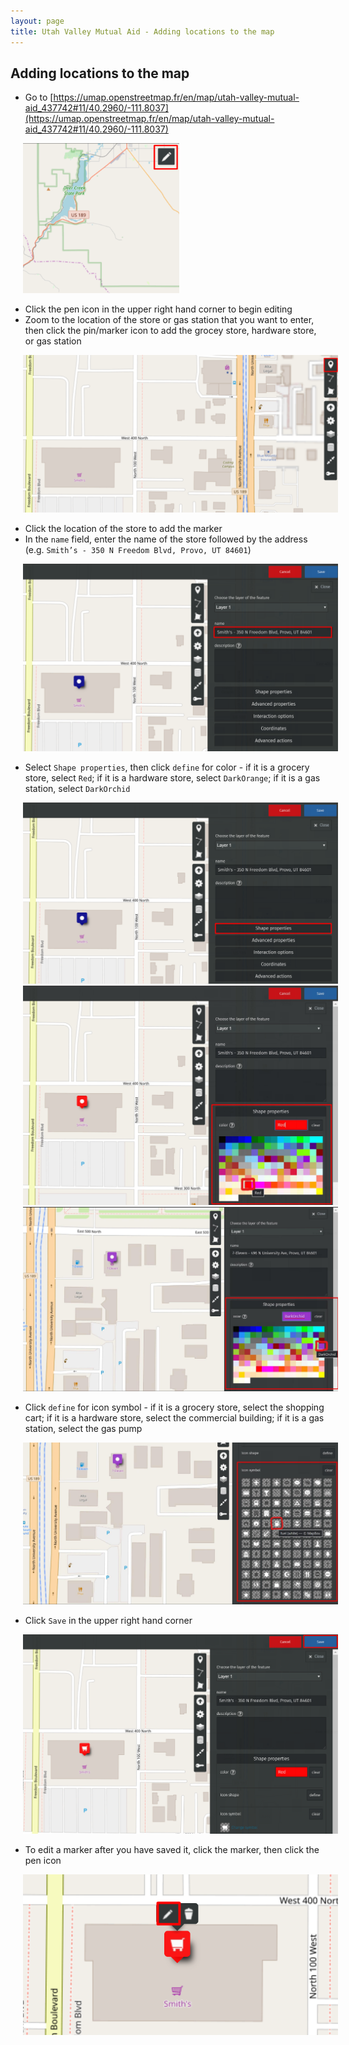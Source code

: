 ```yaml
---
layout: page
title: Utah Valley Mutual Aid - Adding locations to the map
---
```


## Adding locations to the map

- Go to [https://umap.openstreetmap.fr/en/map/utah-valley-mutual-aid_437742#11/40.2960/-111.8037](https://umap.openstreetmap.fr/en/map/utah-valley-mutual-aid_437742#11/40.2960/-111.8037)

<img src="/assets/images/guides/adding-locations/image9.png" style="margin-left: 20px; max-width: 250px">

- Click the pen icon in the upper right hand corner to begin editing
- Zoom to the location of the store or gas station that you want to enter, then click the pin/marker icon to add the grocey store, hardware store, or gas station

<img src="/assets/images/guides/adding-locations/image4.png" style="margin-left: 20px;">

- Click the location of the store to add the marker
- In the `name` field, enter the name of the store followed by the address (e.g. `Smith’s - 350 N Freedom Blvd, Provo, UT 84601`)

<img src="/assets/images/guides/adding-locations/image7.png" style="margin-left: 20px;">

- Select `Shape properties`, then click `define` for color - if it is a grocery store, select `Red`; if it is a hardware store, select `DarkOrange`; if it is a gas station, select `DarkOrchid`

<img src="/assets/images/guides/adding-locations/image8.png" style="margin-left: 20px;">

<img src="/assets/images/guides/adding-locations/image1.jpg" style="margin-left: 20px;">

<img src="/assets/images/guides/adding-locations/image6.jpg" style="margin-left: 20px;">

- Click `define` for icon symbol - if it is a grocery store, select the shopping cart; if it is a hardware store, select the commercial building; if it is a gas station, select the gas pump

<img src="/assets/images/guides/adding-locations/image5.jpg" style="margin-left: 20px;">

- Click `Save` in the upper right hand corner

<img src="/assets/images/guides/adding-locations/image10.png" style="margin-left: 20px;">

- To edit a marker after you have saved it, click the marker, then click the pen icon

<img src="/assets/images/guides/adding-locations/image3.png" style="margin-left: 20px;">
